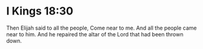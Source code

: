 # I Kings 18:30

Then Elijah said to all the people, Come near to me. And all the people came near to him. And he repaired the altar of the Lord that had been thrown down.
